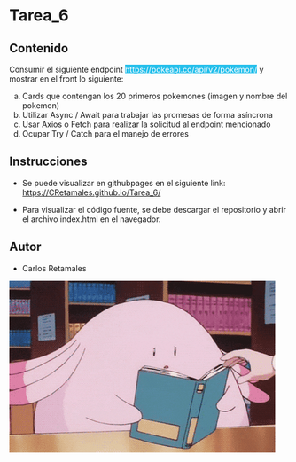 # Tarea_6

## __Contenido__

<p>Consumir el siguiente endpoint <a href='https://pokeapi.co/api/v2/pokemon/ ' style="background-color:#24bfeb;color:#fff;">https://pokeapi.co/api/v2/pokemon/</a> y mostrar en el front lo siguiente:</p>
<ol type="a">
    <li>Cards que contengan los 20 primeros pokemones (imagen y nombre del pokemon)</li>
    <li>Utilizar Async / Await para trabajar las promesas de forma asíncrona</li>
    <li>Usar Axios o Fetch para realizar la solicitud al endpoint mencionado</li>
    <li>Ocupar Try / Catch para el manejo de errores</li>
</ol>

## __Instrucciones__

- Se puede visualizar en githubpages en el siguiente link: https://CRetamales.github.io/Tarea_6/

- Para visualizar el código fuente, se debe descargar el repositorio y abrir el archivo index.html en el navegador.


## __Autor__

- Carlos Retamales

![](https://github.com/CRetamales/Tarea_6/blob/main/github/giphy.gif)